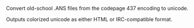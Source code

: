 Convert old-school .ANS files from the codepage 437 encoding to unicode.

Outputs colorized unicode as either HTML or IRC-compatible format.


